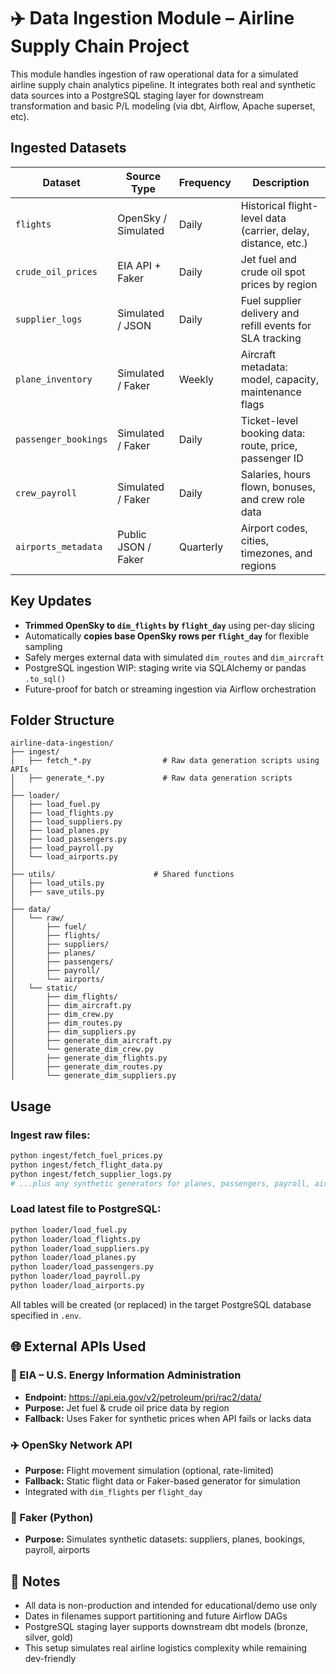 # ✈️ Data Ingestion Module – Airline Supply Chain Project

This module handles ingestion of raw operational data for a simulated airline supply chain analytics pipeline. It integrates both real and synthetic data sources into a PostgreSQL staging layer for downstream transformation and basic P/L modeling (via dbt, Airflow, Apache superset, etc).

## Ingested Datasets

| Dataset             | Source Type         | Frequency   | Description |
|---------------------|---------------------|-------------|-------------|
| `flights`           | OpenSky / Simulated | Daily       | Historical flight-level data (carrier, delay, distance, etc.) |
| `crude_oil_prices`  | EIA API + Faker     | Daily       | Jet fuel and crude oil spot prices by region                  |
| `supplier_logs`     | Simulated / JSON    | Daily       | Fuel supplier delivery and refill events for SLA tracking     |
| `plane_inventory`   | Simulated / Faker   | Weekly      | Aircraft metadata: model, capacity, maintenance flags         |
| `passenger_bookings`| Simulated / Faker   | Daily       | Ticket-level booking data: route, price, passenger ID         |
| `crew_payroll`      | Simulated / Faker   | Daily       | Salaries, hours flown, bonuses, and crew role data            |
| `airports_metadata` | Public JSON / Faker | Quarterly   | Airport codes, cities, timezones, and regions                 |


## Key Updates

- **Trimmed OpenSky to `dim_flights` by `flight_day`** using per-day slicing  
- Automatically **copies base OpenSky rows per `flight_day`** for flexible sampling  
- Safely merges external data with simulated `dim_routes` and `dim_aircraft`  
- PostgreSQL ingestion WIP: staging write via SQLAlchemy or pandas `.to_sql()`  
- Future-proof for batch or streaming ingestion via Airflow orchestration

## Folder Structure

```
airline-data-ingestion/
├── ingest/
│   ├── fetch_*.py                # Raw data generation scripts using APIs
│   ├── generate_*.py             # Raw data generation scripts
│
├── loader/
│   ├── load_fuel.py
│   ├── load_flights.py
│   ├── load_suppliers.py
│   ├── load_planes.py
│   ├── load_passengers.py
│   ├── load_payroll.py
│   └── load_airports.py
│
├── utils/                      # Shared functions
│   ├── load_utils.py            
│   ├── save_utils.py            
│
├── data/
│   └── raw/
│       ├── fuel/
│       ├── flights/
│       ├── suppliers/
│       ├── planes/
│       ├── passengers/
│       ├── payroll/
│       └── airports/
│   └── static/
│       ├── dim_flights/
│       ├── dim_aircraft.py
│       ├── dim_crew.py
│       ├── dim_routes.py
│       ├── dim_suppliers.py
│       ├── generate_dim_aircraft.py
│       └── generate_dim_crew.py
│       ├── generate_dim_flights.py
│       ├── generate_dim_routes.py
│       └── generate_dim_suppliers.py
```

## Usage

### Ingest raw files:

```bash
python ingest/fetch_fuel_prices.py
python ingest/fetch_flight_data.py
python ingest/fetch_supplier_logs.py
# ...plus any synthetic generators for planes, passengers, payroll, airports
```

### Load latest file to PostgreSQL:

```bash
python loader/load_fuel.py
python loader/load_flights.py
python loader/load_suppliers.py
python loader/load_planes.py
python loader/load_passengers.py
python loader/load_payroll.py
python loader/load_airports.py
```

All tables will be created (or replaced) in the target PostgreSQL database specified in `.env`.

## 🌐 External APIs Used

### 🔌 EIA – U.S. Energy Information Administration

- **Endpoint:** https://api.eia.gov/v2/petroleum/pri/rac2/data/
- **Purpose:** Jet fuel & crude oil price data by region
- **Fallback:** Uses Faker for synthetic prices when API fails or lacks data

### ✈️ OpenSky Network API

- **Purpose:** Flight movement simulation (optional, rate-limited)
- **Fallback:** Static flight data or Faker-based generator for simulation
- Integrated with `dim_flights` per `flight_day`

### 🧪 Faker (Python)

- **Purpose:** Simulates synthetic datasets: suppliers, planes, bookings, payroll, airports

## 📝 Notes

- All data is non-production and intended for educational/demo use only
- Dates in filenames support partitioning and future Airflow DAGs
- PostgreSQL staging layer supports downstream dbt models (bronze, silver, gold)
- This setup simulates real airline logistics complexity while remaining dev-friendly
